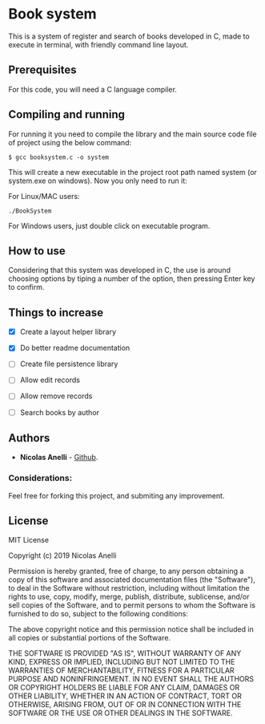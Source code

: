 # Book system

This is a system of register and search of books developed in C, made to execute in terminal, with friendly command line layout.

## Prerequisites

For this code, you will need a C language compiler.

## Compiling and running

For running it you need to compile the library and the main source code file of project using the below command:
```
$ gcc booksystem.c -o system
```

This will create a new executable in the project root path named system (or system.exe on windows). Now you only need to run it:

For Linux/MAC users:

```
./BookSystem 
```

For Windows users, just double click on executable program.

## How to use
Considering that this system was developed in C, the use is around choosing options by tiping a number of the option, then pressing Enter key to confirm.

## Things to increase

- [x] Create a layout helper library
- [x] Do better readme documentation
- [ ] Create file persistence library
- [ ] Allow edit records
- [ ] Allow remove records
- [ ] Search books by author


## Authors
* **Nicolas Anelli** - [Github](https://github.com/NicolasAnelli).

### Considerations:
Feel free for forking this project, and submiting any improvement.

## License
MIT License

Copyright (c) 2019 Nicolas Anelli

Permission is hereby granted, free of charge, to any person obtaining a copy
of this software and associated documentation files (the "Software"), to deal
in the Software without restriction, including without limitation the rights
to use, copy, modify, merge, publish, distribute, sublicense, and/or sell
copies of the Software, and to permit persons to whom the Software is
furnished to do so, subject to the following conditions:

The above copyright notice and this permission notice shall be included in all
copies or substantial portions of the Software.

THE SOFTWARE IS PROVIDED "AS IS", WITHOUT WARRANTY OF ANY KIND, EXPRESS OR
IMPLIED, INCLUDING BUT NOT LIMITED TO THE WARRANTIES OF MERCHANTABILITY,
FITNESS FOR A PARTICULAR PURPOSE AND NONINFRINGEMENT. IN NO EVENT SHALL THE
AUTHORS OR COPYRIGHT HOLDERS BE LIABLE FOR ANY CLAIM, DAMAGES OR OTHER
LIABILITY, WHETHER IN AN ACTION OF CONTRACT, TORT OR OTHERWISE, ARISING FROM,
OUT OF OR IN CONNECTION WITH THE SOFTWARE OR THE USE OR OTHER DEALINGS IN THE
SOFTWARE.
